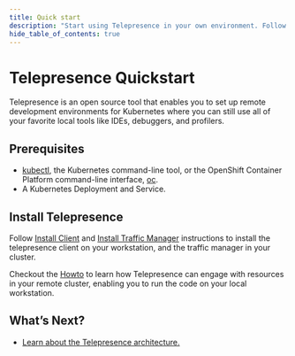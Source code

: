 ```yaml
---
title: Quick start
description: "Start using Telepresence in your own environment. Follow these steps to intercept your service in your cluster."
hide_table_of_contents: true
---
```


# Telepresence Quickstart

Telepresence is an open source tool that enables you to set up remote development environments for Kubernetes where you can still use all of your favorite local tools like IDEs, debuggers, and profilers.

## Prerequisites

- [kubectl](https://kubernetes.io/docs/tasks/tools/install-kubectl/), the Kubernetes command-line tool, or the OpenShift Container Platform command-line interface, [oc](https://docs.openshift.com/container-platform/4.2/cli_reference/openshift_cli/getting-started-cli.html#cli-installing-cli_cli-developer-commands).
- A Kubernetes Deployment and Service.

## Install Telepresence

Follow [Install Client](install/client.md) and [Install Traffic Manager](install/manager.md) instructions to install the
telepresence client on your workstation, and the traffic manager in your cluster.

Checkout the [Howto](howtos/intercepts.md) to learn how Telepresence can engage with resources in your remote cluster,
enabling you to run the code on your local workstation.

## What’s Next?
- [Learn about the Telepresence architecture.](reference/architecture)
